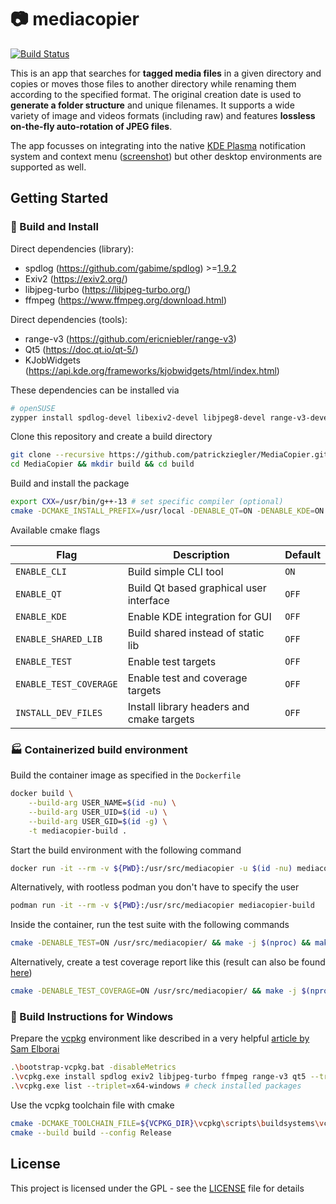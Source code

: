# :camera: mediacopier

[![Build Status](https://github.com/patrickziegler/MediaCopier/actions/workflows/build-and-test.yml/badge.svg?branch=master)](https://github.com/patrickziegler/MediaCopier/actions/workflows/build-and-test.yml?query=branch%3Amaster)

This is an app that searches for **tagged media files** in a given directory and copies or moves those files to another directory while renaming them according to the specified format.
The original creation date is used to **generate a folder structure** and unique filenames.
It supports a wide variety of image and videos formats (including raw) and features **lossless on-the-fly auto-rotation of JPEG files**.

<!--gif was created with 'ffmpeg -i capture.mp4 -r 10 -vf "fps=10,scale=830:-1:flags=lanczos,split[s0][s1];[s0]palettegen[p];[s1][p]paletteuse" -loop 0 demo.gif'-->
The app focusses on integrating into the native [KDE Plasma](https://kde.org/de/) notification system and context menu ([screenshot](https://i.imgur.com/LF5Vnj9.mp4)) but other desktop environments are supported as well.

## Getting Started

### :hammer: Build and Install

Direct dependencies (library):
- spdlog (https://github.com/gabime/spdlog) >=[1.9.2](https://github.com/gabime/spdlog/releases/tag/v1.9.2)
- Exiv2 (https://exiv2.org/)
- libjpeg-turbo (https://libjpeg-turbo.org/)
- ffmpeg (https://www.ffmpeg.org/download.html)

Direct dependencies (tools):
- range-v3 (https://github.com/ericniebler/range-v3)
- Qt5 (https://doc.qt.io/qt-5/)
- KJobWidgets (https://api.kde.org/frameworks/kjobwidgets/html/index.html)

These dependencies can be installed via

```sh
# openSUSE
zypper install spdlog-devel libexiv2-devel libjpeg8-devel range-v3-devel libQt5Gui-devel ki18n-devel kjobwidgets-devel ffmpeg-6-libavformat-devel ffmpeg-6-libavutil-devel toml11-devel cli11-devel libqt5-linguist-devel
```

Clone this repository and create a build directory

```sh
git clone --recursive https://github.com/patrickziegler/MediaCopier.git
cd MediaCopier && mkdir build && cd build
```

Build and install the package
```sh
export CXX=/usr/bin/g++-13 # set specific compiler (optional)
cmake -DCMAKE_INSTALL_PREFIX=/usr/local -DENABLE_QT=ON -DENABLE_KDE=ON -DCMAKE_BUILD_TYPE=release .. && make -j$(nproc) && sudo make install
```

Available cmake flags

| Flag                   | Description                               | Default   |
|------------------------|-------------------------------------------|-----------|
| `ENABLE_CLI`           | Build simple CLI tool                     | `ON`      |
| `ENABLE_QT`            | Build Qt based graphical user interface   | `OFF`     |
| `ENABLE_KDE`           | Enable KDE integration for GUI            | `OFF`     |
| `ENABLE_SHARED_LIB`    | Build shared instead of static lib        | `OFF`     |
| `ENABLE_TEST`          | Enable test targets                       | `OFF`     |
| `ENABLE_TEST_COVERAGE` | Enable test and coverage targets          | `OFF`     |
| `INSTALL_DEV_FILES`    | Install library headers and cmake targets | `OFF`     |

### :factory: Containerized build environment

Build the container image as specified in the `Dockerfile`

```sh
docker build \
    --build-arg USER_NAME=$(id -nu) \
    --build-arg USER_UID=$(id -u) \
    --build-arg USER_GID=$(id -g) \
    -t mediacopier-build .
```

Start the build environment with the following command

```sh
docker run -it --rm -v ${PWD}:/usr/src/mediacopier -u $(id -nu) mediacopier-build
```

Alternatively, with rootless podman you don't have to specify the user

```sh
podman run -it --rm -v ${PWD}:/usr/src/mediacopier mediacopier-build
```

Inside the container, run the test suite with the following commands

```sh
cmake -DENABLE_TEST=ON /usr/src/mediacopier/ && make -j $(nproc) && make test
```

Alternatively, create a test coverage report like this (result can also be found [here](https://coveralls.io/github/patrickziegler/MediaCopier))

```sh
cmake -DENABLE_TEST_COVERAGE=ON /usr/src/mediacopier/ && make -j $(nproc) && make coverage
```

### :paperclip: Build Instructions for Windows

Prepare the [vcpkg](https://github.com/microsoft/vcpkg#using-vcpkg-with-cmake) environment like described in a very helpful [article by Sam Elborai](https://sam.elborai.me/articles/vscode-cpp-dev-environment-2020/)
```sh
.\bootstrap-vcpkg.bat -disableMetrics
.\vcpkg.exe install spdlog exiv2 libjpeg-turbo ffmpeg range-v3 qt5 --triplet=x64-windows
.\vcpkg.exe list --triplet=x64-windows # check installed packages
```

Use the vcpkg toolchain file with cmake
```sh
cmake -DCMAKE_TOOLCHAIN_FILE=${VCPKG_DIR}\vcpkg\scripts\buildsystems\vcpkg.cmake -DVCPKG_TARGET_TRIPLET=x64-windows -B build -S .
cmake --build build --config Release
```

## License

This project is licensed under the GPL - see the [LICENSE](LICENSE) file for details
